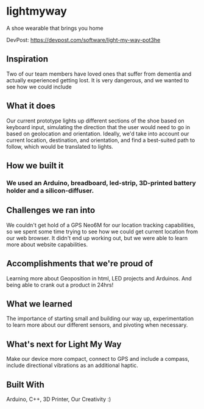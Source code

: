 # lightmyway 
A shoe wearable that brings you home

DevPost: https://devpost.com/software/light-my-way-pot3he

## Inspiration
Two of our team members have loved ones that suffer from dementia and actually experienced getting lost. It is very dangerous, and we wanted to see how we could include

## What it does
Our current prototype lights up different sections of the shoe based on keyboard input, simulating the direction that the user would need to go in based on geolocation and orientation. Ideally, we'd take into account our current location, destination, and orientation, and find a best-suited path to follow, which would be translated to lights.

## How we built it
### We used an Arduino, breadboard, led-strip, 3D-printed battery holder and a silicon-diffuser.

## Challenges we ran into
We couldn't get hold of a GPS Neo6M for our location tracking capabilities, so we spent some time trying to see how we could get current location from our web browser. It didn't end up working out, but we were able to learn more about website capabilities.

## Accomplishments that we're proud of
Learning more about Geoposition in html, LED projects and Arduinos. And being able to crank out a product in 24hrs!

## What we learned
The importance of starting small and building our way up, experimentation to learn more about our different sensors, and pivoting when necessary.

## What's next for Light My Way
Make our device more compact, connect to GPS and include a compass, include directional vibrations as an additional haptic.

## Built With
Arduino, C++, 3D Printer, Our Creativity :)
